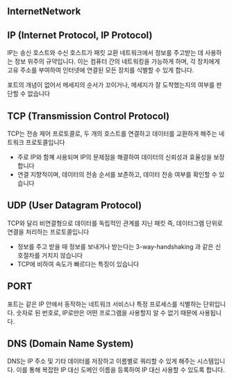 ## InternetNetwork

## IP (Internet Protocol, IP Protocol)

IP는 송신 호스트와 수신 호스트가 패킷 교환 네트워크에서 정보를 주고받는 데 사용하는 정보 위주의 규약입니다. 이는 컴퓨터 간의 네트워킹을 가능하게 하며, 각 장치에게 고유 주소를 부여하여 인터넷에 연결된 모든 장치를 식별할 수 있게 합니다.

포트의 개념이 없어서 메세지의 순서가 꼬이거나, 메세지가 잘 도착했는지의 여부를 판단할 수 없습니다

## TCP (Transmission Control Protocol)

TCP는 전송 제어 프로토콜로, 두 개의 호스트를 연결하고 데이터를 교환하게 해주는 네트워크 프로토콜입니다

- 주로 IP와 함꼐 사용되며 IP의 문제점을 해결하여 데이터의 신뢰성과 효율성을 보장합니다
- 연결 지향적이며, 데이터의 전송 순서를 보존하고, 데이터 전송 여부를 확인할 수 있습니다

## UDP (User Datagram Protocol)

TCP와 달리 비연결형으로 데이터를 독립적인 관계를 지닌 패킷 즉, 데이터그램 단위로 연결을 처리하는 프로토콜입니다

- 정보를 주고 받을 때 정보를 보내거나 받는다는 3-way-handshaking 과 같은 신호절차를 거치지 않습니다
- TCP에 비하여 속도가 빠르다는 특징이 있습니다

## PORT

포트는 같은 IP 안에서 동작하는 네트워크 서비스나 특정 프로세스를 식별하는 단위입니다. 숫자로 된 번호로, IP로만은 어떤 프로그램을 사용할지 알 수 없기 때문에 사용됩니다.

## DNS (Domain Name System)

DNS는 IP 주소 및 기타 데이터를 저장하고 이름별로 쿼리할 수 있게 해주는 시스템입니다. 이를 통해 복잡한 IP 대신 도메인 이름을 등록하여 IP 대신 사용할 수 있도록 합니다.
